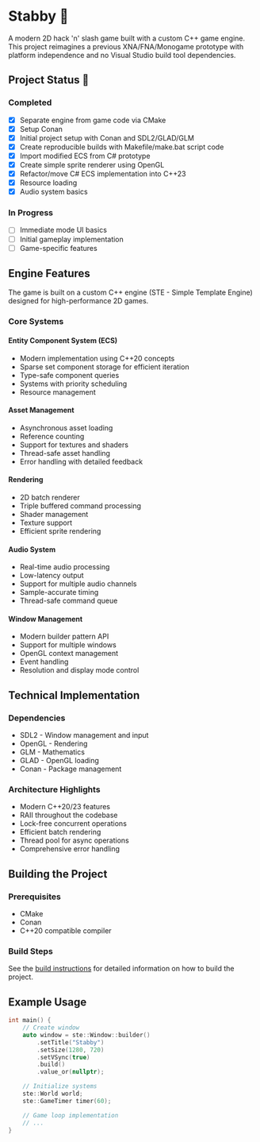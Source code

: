 # Stabby 🔪

A modern 2D hack 'n' slash game built with a custom C++ game engine. This project reimagines a previous XNA/FNA/Monogame prototype with platform independence and no Visual Studio build tool dependencies.

## Project Status 🚀

### Completed

- [x] Separate engine from game code via CMake
- [x] Setup Conan
- [x] Initial project setup with Conan and SDL2/GLAD/GLM
- [x] Create reproducible builds with Makefile/make.bat script code
- [x] Import modified ECS from C# prototype
- [x] Create simple sprite renderer using OpenGL
- [x] Refactor/move C# ECS implementation into C++23
- [x] Resource loading
- [x] Audio system basics

### In Progress

- [ ] Immediate mode UI basics
- [ ] Initial gameplay implementation
- [ ] Game-specific features

## Engine Features

The game is built on a custom C++ engine (STE - Simple Template Engine) designed for high-performance 2D games.

### Core Systems

#### Entity Component System (ECS)

- Modern implementation using C++20 concepts
- Sparse set component storage for efficient iteration
- Type-safe component queries
- Systems with priority scheduling
- Resource management

#### Asset Management

- Asynchronous asset loading
- Reference counting
- Support for textures and shaders
- Thread-safe asset handling
- Error handling with detailed feedback

#### Rendering

- 2D batch renderer
- Triple buffered command processing
- Shader management
- Texture support
- Efficient sprite rendering

#### Audio System

- Real-time audio processing
- Low-latency output
- Support for multiple audio channels
- Sample-accurate timing
- Thread-safe command queue

#### Window Management

- Modern builder pattern API
- Support for multiple windows
- OpenGL context management
- Event handling
- Resolution and display mode control

## Technical Implementation

### Dependencies

- SDL2 - Window management and input
- OpenGL - Rendering
- GLM - Mathematics
- GLAD - OpenGL loading
- Conan - Package management

### Architecture Highlights

- Modern C++20/23 features
- RAII throughout the codebase
- Lock-free concurrent operations
- Efficient batch rendering
- Thread pool for async operations
- Comprehensive error handling

## Building the Project

### Prerequisites

- CMake
- Conan
- C++20 compatible compiler

### Build Steps

See the [build instructions](BUILD.md) for detailed information on how to build the project.

## Example Usage

```cpp
int main() {
    // Create window
    auto window = ste::Window::builder()
        .setTitle("Stabby")
        .setSize(1280, 720)
        .setVSync(true)
        .build()
        .value_or(nullptr);

    // Initialize systems
    ste::World world;
    ste::GameTimer timer(60);

    // Game loop implementation
    // ...
}
```
